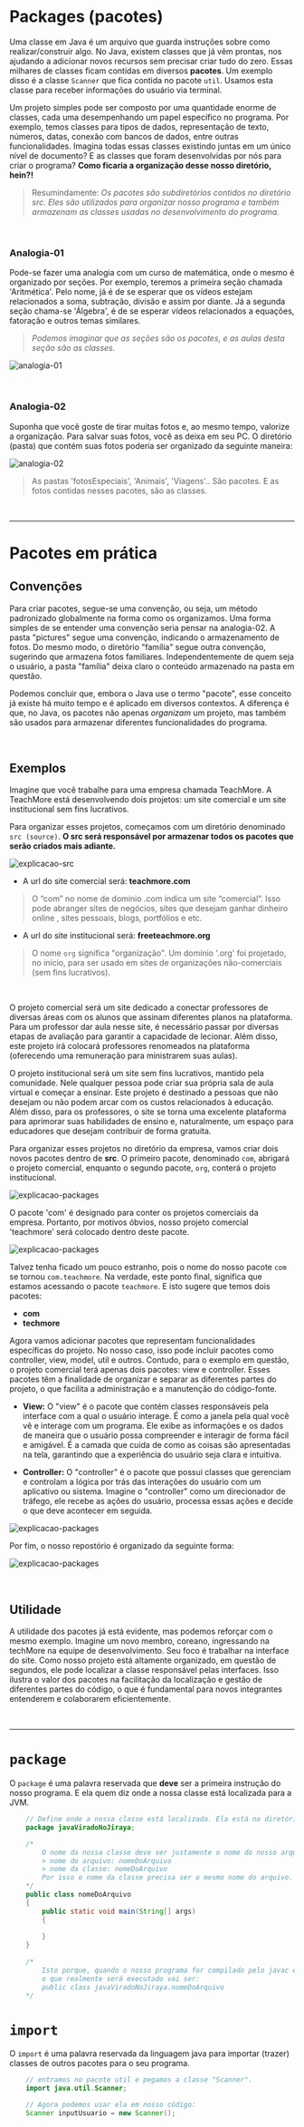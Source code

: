 # Packages (pacotes)
Uma classe em Java é um arquivo que guarda instruções sobre como realizar/construir algo. 
No Java, existem classes que já vêm prontas, nos ajudando a adicionar novos recursos sem precisar criar tudo do zero. Essas milhares de classes ficam contidas em diversos __pacotes__. 
Um exemplo disso é a classe `Scanner` que fica contida no pacote `util`. Usamos  esta classe para
receber informações do usuário via terminal.

Um projeto simples pode ser composto por uma quantidade enorme de classes, cada uma desempenhando um papel 
específico no programa. Por exemplo, temos classes para tipos de dados, representação de texto, números, datas, 
conexão com bancos de dados, entre outras funcionalidades. Imagina todas essas classes existindo juntas em um 
único nível de documento? E as classes que foram desenvolvidas por nós para criar o programa? 
__Como ficaria a organização desse nosso diretório, hein?!__
> Resumindamente: _Os pacotes são subdiretórios contidos no diretório src. Eles são utilizados para organizar nosso programa e também armazenam as classes usadas no desenvolvimento do programa._

<br>

### Analogia-01
Pode-se fazer uma analogia com um curso de matemática, onde o mesmo é organizado por seções. 
Por exemplo, teremos a primeira seção chamada 'Aritmética'. Pelo nome, já é de se esperar que os vídeos 
estejam relacionados a soma, subtração, divisão e assim por diante. 
Já a segunda seção chama-se 'Álgebra', é de se esperar vídeos relacionados a equações, 
fatoração e outros temas similares. 
> _Podemos imaginar que as seções são os pacotes, e as aulas desta seção são as classes._

![analogia-01](../../others/explicacoes/analogiaParaPacotes-cursoMatematica.png)

<br>

### Analogia-02
Suponha que você goste de tirar muitas fotos e, ao mesmo tempo, valorize a organização. 
Para salvar suas fotos, você as deixa em seu PC. O diretório (pasta) que contém suas fotos poderia ser organizado 
da seguinte maneira: 

![analogia-02](../../others/explicacoes/analogiaParaPacotes-fotos.png)
> As pastas 'fotosEspeciais', 'Animais', 'Viagens'.. São pacotes. E as fotos contidas nesses pacotes, são as classes.

<br>

________________

# Pacotes em prática

## Convenções
Para criar pacotes, segue-se uma convenção, ou seja, um método padronizado globalmente na forma como os organizamos.
Uma forma simples de se entender uma convenção seria pensar na analogia-02. 
A pasta "pictures" segue uma convenção,  indicando o armazenamento de fotos. Do mesmo modo, o diretório "família" segue outra convenção, sugerindo que armazena 
fotos familiares. Independentemente de quem seja o usuário, a pasta "família" deixa claro o conteúdo armazenado na pasta em questão.

Podemos concluir que, embora o Java use o termo "pacote", esse conceito já existe há muito tempo e é aplicado em diversos 
contextos. A diferença é que, no Java, os pacotes não apenas _organizam_ um projeto, mas também são usados para armazenar
diferentes funcionalidades do programa. 
 
<br>

## Exemplos
Imagine que você trabalhe para uma empresa chamada TeachMore. A TeachMore está desenvolvendo dois projetos: 
um site comercial e um site institucional sem fins lucrativos.

Para organizar esses projetos, começamos com um diretório denominado `src (source)`. 
__O src será responsável por armazenar todos os pacotes que serão criados mais adiante.__

![explicacao-src](../../others/explicacoes/onlysrc.png)

- A url do site comercial será: __teachmore.com__ 
> O “com” no nome de domínio .com indica um site “comercial”. Isso pode abranger sites de negócios, sites que desejam ganhar dinheiro online , sites pessoais, blogs, portfólios e etc.

- A url do site institucional será: __freeteachmore.org__
> O nome `org` significa "organização". Um domínio '.org' foi projetado, no início, para ser usado em sites de organizações não-comerciais (sem fins lucrativos).

<br>

O projeto comercial será um site dedicado a conectar professores de diversas áreas com os alunos que assinam diferentes
planos na plataforma. Para um professor dar aula nesse site, é necessário passar por diversas etapas de avaliação para 
garantir a capacidade de lecionar. Além disso, este projeto irá colocará professores renomeados na plataforma (oferecendo uma remuneração
para ministrarem suas aulas). 

O projeto institucional será um site sem fins lucrativos, mantido pela comunidade. Nele qualquer pessoa pode criar 
sua própria sala de aula virtual e começar a ensinar. Este projeto é destinado a pessoas que não desejam ou não 
podem arcar com os custos relacionados à educação. Além disso, para os professores, o site se torna uma excelente plataforma 
para aprimorar suas habilidades de ensino e, naturalmente, um espaço para educadores que desejam contribuir de forma gratuita.

Para organizar esses projetos no diretório da empresa, vamos criar dois novos pacotes dentro de __src__. 
O primeiro pacote, denominado `com`, abrigará o projeto comercial, enquanto o segundo pacote, `org`, 
conterá o projeto institucional.

![explicacao-packages](../../others/explicacoes/srcPackages.png)

O pacote 'com' é designado para conter os projetos comerciais da empresa. Portanto, por motivos óbvios, nosso projeto 
comercial 'teachmore' será colocado dentro deste pacote.

![explicacao-packages](../../others/explicacoes/comercialPackages.png)

Talvez tenha ficado um pouco estranho, pois o nome do nosso pacote `com` se tornou `com.teachmore`.
Na verdade, este ponto final, significa que estamos acessando o pacote `teachmore`. E isto sugere que temos dois pacotes:
- __com__
- __techmore__

Agora vamos adicionar pacotes que representam funcionalidades específicas do projeto. No nosso caso, isso pode incluir 
pacotes como controller, view, model, util e outros. Contudo, para o exemplo em questão, o projeto comercial terá apenas 
dois pacotes: view e controller. Esses pacotes têm a finalidade de organizar e separar as diferentes partes do projeto, 
o que facilita a administração e a manutenção do código-fonte.

- __View:__
O "view" é o pacote que contém classes responsáveis pela interface com a qual o usuário interage. 
É como a janela pela qual você vê e interage com um programa. Ele exibe as informações e os dados de maneira que o usuário 
possa compreender e interagir de forma fácil e amigável. É a camada que cuida de como as coisas são apresentadas na tela, garantindo que a experiência do usuário seja clara e intuitiva.

- __Controller:__
O "controller"  é o pacote que possui classes que gerenciam e controlam a lógica por trás das interações do usuário com um 
aplicativo ou sistema. Imagine o "controller" como um direcionador de tráfego, ele recebe as ações do usuário, 
processa essas ações e decide o que deve acontecer em seguida. 

![explicacao-packages](../../others/explicacoes/projectPackages.png)


Por fim, o nosso repostório é organizado da seguinte forma:

![explicacao-packages](../../others/explicacoes/projectPackagesIMG.png)

<br>

## Utilidade
A utilidade dos pacotes já está evidente, mas podemos reforçar com o mesmo exemplo. Imagine um novo membro, coreano, 
ingressando na techMore na equipe de desenvolvimento. Seu foco é trabalhar na interface do site. 
Como nosso projeto está altamente organizado, em questão de segundos, ele pode localizar a classe responsável pelas 
interfaces. Isso ilustra o valor dos pacotes na facilitação da localização e gestão de diferentes partes do código, 
o que é fundamental para novos integrantes entenderem e colaborarem eficientemente.

<br>

______________________

# `package`
O `package` é uma palavra reservada que __deve__ ser a primeira instrução do nosso programa. E ela quem diz onde a nossa 
classe está localizada para a JVM. 
```java
    // Define onde a nossa classe está localizada. Ela está no diretório "javaViradoNoJiraya". 
    package javaViradoNoJiraya; 

    /*
        O nome da nossa classe deve ser justamente o nome do nosso arquivo.
        > nome do arquivo: nomeDoArquivo
        > nome da classe: nomeDoArquivo        
        Por isso o nome da classe precisa ser o mesmo nome do arquivo. 
    */
    public class nomeDoArquivo
    {
        public static void main(String[] args) 
        {
            
        }
    }
    
    /*
        Isto porque, quando o nosso programa for compilado pelo javac e interpretado pela JVM,
        o que realmente será executado vai ser:
        public class javaViradoNoJiraya.nomeDoArquivo
    */
```

# `import`
O `import` é uma palavra reservada da linguagem java para importar (trazer) classes de outros pacotes para o seu
programa.
```java
    // entramos no pacote util e pegamos a classe "Scanner".
    import java.util.Scanner; 

    // Agora podemos usar ela em nosso código:
    Scanner inputUsuario = new Scanner();
```
